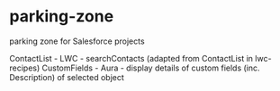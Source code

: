 # parking-zone
parking zone for Salesforce projects

ContactList - LWC - searchContacts (adapted from ContactList in lwc-recipes)
CustomFields - Aura - display details of custom fields (inc. Description) of selected object

